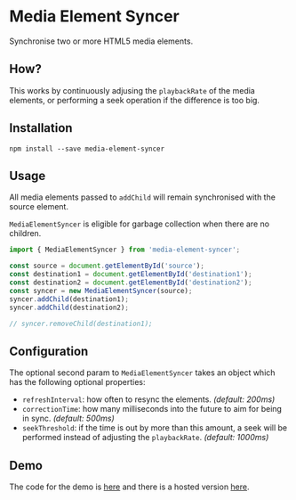 # Media Element Syncer

Synchronise two or more HTML5 media elements.

## How?

This works by continuously adjusing the `playbackRate` of the media elements, or performing a seek operation if the difference is too big.

## Installation

```
npm install --save media-element-syncer
```

## Usage

All media elements passed to `addChild` will remain synchronised with the source element.

`MediaElementSyncer` is eligible for garbage collection when there are no children.

```js
import { MediaElementSyncer } from 'media-element-syncer';

const source = document.getElementById('source');
const destination1 = document.getElementById('destination1');
const destination2 = document.getElementById('destination2');
const syncer = new MediaElementSyncer(source);
syncer.addChild(destination1);
syncer.addChild(destination2);

// syncer.removeChild(destination1);
```

## Configuration

The optional second param to `MediaElementSyncer` takes an object which has the following optional properties:

- `refreshInterval`: how often to resync the elements. _(default: 200ms)_
- `correctionTime`: how many milliseconds into the future to aim for being in sync. _(default: 500ms)_
- `seekThreshold`: if the time is out by more than this amount, a seek will be performed instead of adjusting the `playbackRate`. _(default: 1000ms)_

## Demo

The code for the demo is [here](/src/demo.html) and there is a hosted version [here](https://clever-pike-bb0ab3.netlify.com/demo.html).
